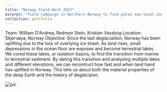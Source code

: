```yaml
---
title: "Norway Field Work 2023"
excerpt: "Field campaign in Northern Norway to find paleo sea-level indicators 1<br/><img src='/images/500x300.png'>"
collection: portfolio
---
```


Team: William D'Andrea, Redmon Stein, Kristian Vasskog 
Location: Skjervøya, Norway
Objective: Since the last deglaciaition, Norway has been uplifting due to the loss of overlying ice sheet. As land rises, small depressions in the ocean floor are exposes and become terrestrial lakes. We cored these lakes, or isolation basins, to find the transition from marine to terrestrial sediment. By dating this transition and analysing multiple lakes and different elevations, we can recontruct how fast and when land hand has uplifted in Norway. This tells us about both the material properties of the deep Earth and the history of deglaciaion. 

![pic](Norway.png "")
